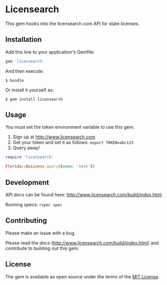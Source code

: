 # Licensearch

This gem hooks into the licensearch.com API for state licenses. 


## Installation

Add this line to your application's Gemfile:

```ruby
gem 'licensearch'
```

And then execute:

    $ bundle

Or install it yourself as:

    $ gem install licensearch

## Usage

You must set the token environment variable to use this gem.

1. Sign up at http://www.licensearch.com
2. Get your token and set it as follows: `export TOKEN=abc123`
3. Query away!

```ruby
require 'licensearch'

Florida::Business.query({name: 'test'})
```

## Development

API docs can be found here: http://www.licensearch.com/build/index.html

Running specs: `rspec spec`

## Contributing

Please make an issue with a bug.

Please read the docs (http://www.licensearch.com/build/index.html) and contribute to building out this gem.

## License

The gem is available as open source under the terms of the [MIT License](http://opensource.org/licenses/MIT).

